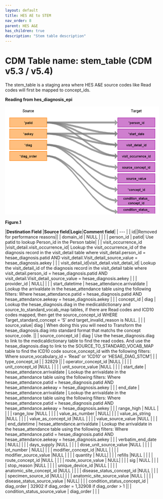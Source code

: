 ```yaml
---
layout: default
title: HES AE to STEM
nav_order: 8
parent: HES A&E
has_children: true
description: "Stem table description"
---
```


# CDM Table name: stem_table (CDM v5.3 / v5.4)

The stem_table is a staging area where HES A&E source codes like Read codes will first be mapped to concept_ids.

**Reading from hes_diagnosis_epi**

![](images/image12.png)

**Figure.1**

|**Destination Field** |**Source field**|**Logic**|**Comment field**|
| --- | 
| id||Removed for performance reasons||
| domain_id | NULL | | |
| person_id | patid| Use patid to lookup Person_id in the  Person table| |
| visit_occurrence_id |visit_detail.visit_occurrence_id| Lookup the visit_occurrence_id of the diagnosis record in the visit_detail table where visit_detail.person_id = hesae_diagnosis.patid AND visit_detail.Visit_detail_source_value = hesae_diagnosis.aekey | |
| visit_detail_id|visit_detail.visit_detail_id| Lookup the visit_detail_id of the diagnosis record in the visit_detail table where visit_detail.person_id = hesae_diagnosis.patid AND visit_detail.Visit_detail_source_value = hesae_diagnosis.aekey | |
| provider_id | NULL| | |
| start_datetime | hesae_attendance.arrivaldate | Lookup the arrivaldate in the hesae_attendance table using the following filters: Where hesae_attendance.patid = hesae_diagnosis.patid AND hesae_attendance.aekeay = hesae_diagnosis.aekey | |
| concept_id | diag | Lookup the hesae_diagnosis.diag in the medicaldictionary and source_to_standard_vocab_map tables, if there are Read codes and ICD10 codes mapped, then get the source_concept_id WHERE Target_standard_concept = ‘S’ and target_invalid_reason is NULL. | |
| source_value| diag | When doing this you will need to Transform the hesae_diagnosis.diag into standard format that matchs the concept source_code.  ||
| source_concept_id | diag | Use the hesae_diagnosis.diag to link to the medicaldictionary table to find the read codes. And use the hesae_diagnosis.diag to link to the SOURCE_TO_STANDARD_VOCAB_MAP table to find the ICD10 code source_concept_id with the following filters:  Where source_vocabulary_id = ‘Read’ or ‘ICD10’ or ‘HESAE_DIAG_STCM’| |
| type_concept_id |  | 32829 ||
| operator_concept_id |NULL | | |
| unit_concept_id |NULL  | | |
| unit_source_value |NULL | | |
| start_date | hesae_attendance.arrivaldate | Lookup the arrivaldate in the hesae_attendance table using the following filters: Where hesae_attendance.patid = hesae_diagnosis.patid AND hesae_attendance.aekeay = hesae_diagnosis.aekey | |
| end_date | hesae_attendance.arrivaldate | Lookup the arrivaldate in the hesae_attendance table using the following filters: Where hesae_attendance.patid = hesae_diagnosis.patid AND hesae_attendance.aekeay = hesae_diagnosis.aekey | |
| range_high | NULL | | |
| range_low |NULL | | |
| value_as_number | NULL| | |
| value_as_string |NULL | | |
| value_as_concept_id |NULL | | |
| value_source_value |NULL | | |
| end_datetime | hesae_attendance.arrivaldate | Lookup the arrivaldate in the hesae_attendance table using the following filters: Where hesae_attendance.patid = hesae_diagnosis.patid AND hesae_attendance.aekeay = hesae_diagnosis.aekey | |
| verbatim_end_date | NULL| | | 
| days_supply |NULL | | |
| dose_unit_source_value |NULL | | |
| lot_number | NULL| | |
| modifier_concept_id |NULL  | | |
| modifier_source_value |NULL | | |
| quantity | NULL| | |
| refills |NULL | | |
| route_concept_id |NULL | | |
| route_source_value | NULL| | |
| sig | NULL | | |
| stop_reason |NULL | | |
| unique_device_id |NULL | | |
| anatomic_site_concept_id |NULL | | |
| disease_status_concept_id |NULL  | | |
| specimen_source_id |NULL| | |
| anatomic_site_source_value |NULL | | |
| disease_status_source_value | NULL| | |
| condition_status_concept_id | diag_order | 32902 if diag_order = 1,32908 if diag_order > 1 ||
| condition_status_source_value | diag_order | | |